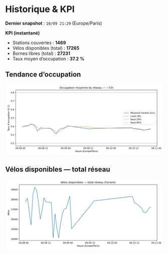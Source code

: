 # Historique & KPI

**Dernier snapshot** : `10/09 21:29` (Europe/Paris)

**KPI (instantané)**

- Stations couvertes : **1469**
- Vélos disponibles (total) : **17265**
- Bornes libres (total) : **27231**
- Taux moyen d’occupation : **37.2 %**

## Tendance d’occupation

![Mean occupancy](assets/figs/occupancy_last72h.png)

## Vélos disponibles — total réseau

![Bikes total](assets/figs/bikes_total_last72h.png)
